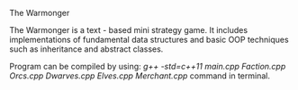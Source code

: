 The Warmonger

The Warmonger is a text - based mini strategy game. It includes implementations of fundamental data structures and basic OOP techniques such as inheritance and abstract classes.

Program can be compiled by using: 
*g++ -std=c++11 main.cpp Faction.cpp Orcs.cpp Dwarves.cpp Elves.cpp Merchant.cpp* 
command in terminal.
